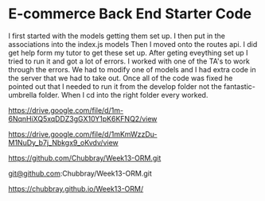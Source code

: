 # E-commerce Back End Starter Code
I first started with the models getting them set up.
I then put in the associations into the index.js models
Then I moved onto the routes api. I did get help form my tutor to get these set up.
After geting eveything set up I tried to run it and got a lot of errors.
I worked with one of the TA's to work through the errors. We had to modify one of models and I had extra code in the server that we had to take out.
Once all of the code was fixed he pointed out that I needed to run it from the develop folder not the fantastic-umbrella folder.
When I cd into the right folder every worked.

https://drive.google.com/file/d/1m-6NqnHiXQ5xqDDZ3gGX10Y1pK6KFNQ2/view

https://drive.google.com/file/d/1mKmWzzDu-M1NuDy_b7j_Nbkgx9_oKvdv/view

https://github.com/Chubbray/Week13-ORM.git

git@github.com:Chubbray/Week13-ORM.git

https://chubbray.github.io/Week13-ORM/